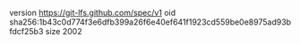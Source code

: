 version https://git-lfs.github.com/spec/v1
oid sha256:1b43c0d774f3e6dfb399a26f6e40ef641f1923cd559be0e8975ad93bfdcf25b3
size 2002
